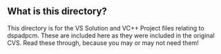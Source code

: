 ## What is this directory?

This directory is for the VS Solution and VC++ Project files relating to dspadpcm. These are included here as they were included in the original CVS. Read these through, because you may or may not need them!
